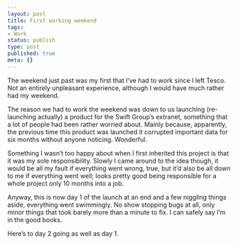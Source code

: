 ```yaml
---
layout: post
title: First working weekend
tags:
- Work
status: publish
type: post
published: true
meta: {}
---
```

The weekend just past was my first that I’ve had to work since I left Tesco. Not an entirely unpleasant experience, although I would have much rather had my weekend.

The reason we had to work the weekend was down to us launching (re-launching actually) a product for the Swift Group’s extranet, something that a lot of people had been rather worried about. Mainly because, apparently, the previous time this product was launched it corrupted important data for six months without anyone noticing. Wonderful.

Something I wasn’t too happy about when I first inherited this project is that it was my sole responsibility. Slowly I came around to the idea though, it would be all my fault if everything went wrong, true, but it’d also be all down to me if everything went well; looks pretty good being responsible for a whole project only 10 months into a job.

Anyway, this is now day 1 of the launch at an end and a few niggling things aside, everything went swimmingly. No show stopping bugs at all, only minor things that took barely more than a minute to fix. I can safely say I’m in the good books.

Here’s to day 2 going as well as day 1.
